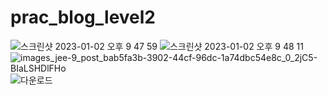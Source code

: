 # prac_blog_level2
![스크린샷 2023-01-02 오후 9 47 59](https://user-images.githubusercontent.com/22368351/210233400-f1e456df-3b15-4f93-bd2a-8599c42d70c6.png)
![스크린샷 2023-01-02 오후 9 48 11](https://user-images.githubusercontent.com/22368351/210233430-7d8dee06-60b8-4400-847c-c3c928001a59.png)
![images_jee-9_post_bab5fa3b-3902-44cf-96dc-1a74dbc54e8c_0_2jC5-BIaLSHDlFHo](https://user-images.githubusercontent.com/22368351/211571977-47f654b7-89e9-47e7-8add-3d1b4e5bdcda.png)
![다운로드](https://user-images.githubusercontent.com/22368351/211572663-b0dff562-c875-442b-82f6-123e6b72dc24.png)
